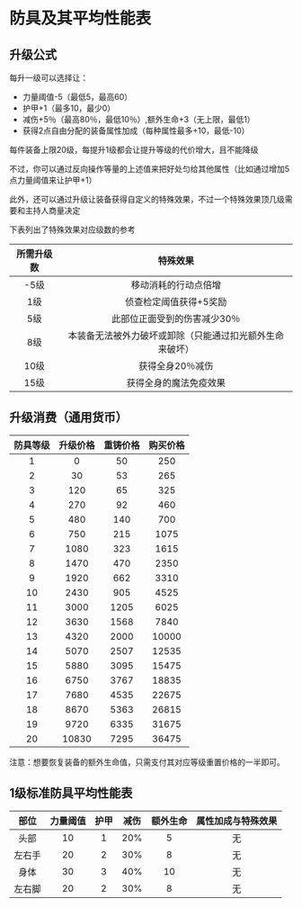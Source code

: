 # 防具及其平均性能表

## 升级公式

每升一级可以选择让：

* 力量阈值-5（最低5，最高60）
* 护甲+1（最多10，最少0）
* 减伤+5％（最高80％，最低10％）,额外生命+3（无上限，最低1）
* 获得2点自由分配的装备属性加成（每种属性最多+10，最低-10）

每件装备上限20级，每提升1级都会让提升等级的代价增大，且不能降级

不过，你可以通过反向操作等量的上述值来把好处匀给其他属性（比如通过增加5点力量阈值来让护甲+1）

此外，还可以通过升级让装备获得自定义的特殊效果，不过一个特殊效果顶几级需要和主持人商量决定

下表列出了特殊效果对应级数的参考

所需升级数|特殊效果
:--:|:--:
-5级|移动消耗的行动点倍增
1级|侦查检定阈值获得+5奖励
5级|此部位正面受到的伤害减少30％
8级|本装备无法被外力破坏或卸除（只能通过扣光额外生命来破坏）
10级|获得全身20％减伤
15级|获得全身的魔法免疫效果

## 升级消费（通用货币）

防具等级|升级价格|重铸价格|购买价格
:--:|:--:|:--:|:--:
1|0|50|250
2|30|53|265
3|120|65|325
4|270|92|460
5|480|140|700
6|750|215|1075
7|1080|323|1615
8|1470|470|2350
9|1920|662|3310
10|2430|905|4525
11|3000|1205|6025
12|3630|1568|7840
13|4320|2000|10000
14|5070|2507|12535
15|5880|3095|15475
16|6750|3767|18835
17|7680|4535|22675
18|8670|5363|26815
19|9720|6335|31675
20|10830|7295|36475

注意：想要恢复装备的额外生命值，只需支付其对应等级重置价格的一半即可。

## 1级标准防具平均性能表

部位|力量阈值|护甲|减伤|额外生命|属性加成与特殊效果
:--:|:--:|:--:|:--:|:--:|:--:
头部|10|1|20%|5|无
左右手|20|2|30%|8|无
身体|30|3|40%|10|无
左右脚|20|2|30%|8|无

